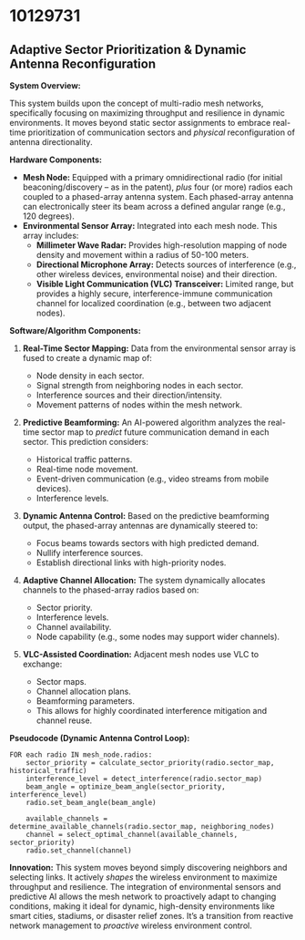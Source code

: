 # 10129731

## Adaptive Sector Prioritization & Dynamic Antenna Reconfiguration

**System Overview:**

This system builds upon the concept of multi-radio mesh networks, specifically focusing on maximizing throughput and resilience in dynamic environments. It moves beyond static sector assignments to embrace real-time prioritization of communication sectors and *physical* reconfiguration of antenna directionality.

**Hardware Components:**

*   **Mesh Node:** Equipped with a primary omnidirectional radio (for initial beaconing/discovery – as in the patent), *plus* four (or more) radios each coupled to a phased-array antenna system. Each phased-array antenna can electronically steer its beam across a defined angular range (e.g., 120 degrees).
*   **Environmental Sensor Array:** Integrated into each mesh node. This array includes:
    *   **Millimeter Wave Radar:** Provides high-resolution mapping of node density and movement within a radius of 50-100 meters.
    *   **Directional Microphone Array:** Detects sources of interference (e.g., other wireless devices, environmental noise) and their direction.
    *   **Visible Light Communication (VLC) Transceiver:**  Limited range, but provides a highly secure, interference-immune communication channel for localized coordination (e.g., between two adjacent nodes).

**Software/Algorithm Components:**

1.  **Real-Time Sector Mapping:**  Data from the environmental sensor array is fused to create a dynamic map of:
    *   Node density in each sector.
    *   Signal strength from neighboring nodes in each sector.
    *   Interference sources and their direction/intensity.
    *   Movement patterns of nodes within the mesh network.

2.  **Predictive Beamforming:** An AI-powered algorithm analyzes the real-time sector map to *predict* future communication demand in each sector. This prediction considers:
    *   Historical traffic patterns.
    *   Real-time node movement.
    *   Event-driven communication (e.g., video streams from mobile devices).
    *   Interference levels.

3.  **Dynamic Antenna Control:** Based on the predictive beamforming output, the phased-array antennas are dynamically steered to:
    *   Focus beams towards sectors with high predicted demand.
    *   Nullify interference sources.
    *   Establish directional links with high-priority nodes.

4.  **Adaptive Channel Allocation:**  The system dynamically allocates channels to the phased-array radios based on:
    *   Sector priority.
    *   Interference levels.
    *   Channel availability.
    *   Node capability (e.g., some nodes may support wider channels).

5.  **VLC-Assisted Coordination:** Adjacent mesh nodes use VLC to exchange:
    *   Sector maps.
    *   Channel allocation plans.
    *   Beamforming parameters.
    *   This allows for highly coordinated interference mitigation and channel reuse.

**Pseudocode (Dynamic Antenna Control Loop):**

```
FOR each radio IN mesh_node.radios:
    sector_priority = calculate_sector_priority(radio.sector_map, historical_traffic)
    interference_level = detect_interference(radio.sector_map)
    beam_angle = optimize_beam_angle(sector_priority, interference_level)
    radio.set_beam_angle(beam_angle)

    available_channels = determine_available_channels(radio.sector_map, neighboring_nodes)
    channel = select_optimal_channel(available_channels, sector_priority)
    radio.set_channel(channel)
```

**Innovation:** This system moves beyond simply discovering neighbors and selecting links. It actively *shapes* the wireless environment to maximize throughput and resilience. The integration of environmental sensors and predictive AI allows the mesh network to proactively adapt to changing conditions, making it ideal for dynamic, high-density environments like smart cities, stadiums, or disaster relief zones.  It’s a transition from reactive network management to *proactive* wireless environment control.